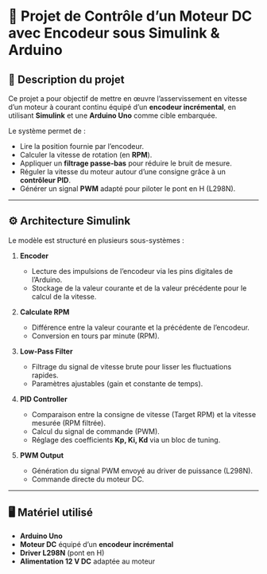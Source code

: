 
# 🚀 Projet de Contrôle d’un Moteur DC avec Encodeur sous Simulink & Arduino

## 📌 Description du projet
Ce projet a pour objectif de mettre en œuvre l’asservissement en vitesse d’un moteur à courant continu équipé d’un **encodeur incrémental**, en utilisant **Simulink** et une **Arduino Uno** comme cible embarquée.  

Le système permet de :
- Lire la position fournie par l’encodeur.
- Calculer la vitesse de rotation (en **RPM**).
- Appliquer un **filtrage passe-bas** pour réduire le bruit de mesure.
- Réguler la vitesse du moteur autour d’une consigne grâce à un **contrôleur PID**.
- Générer un signal **PWM** adapté pour piloter le pont en H (L298N).

---

## ⚙️ Architecture Simulink
Le modèle est structuré en plusieurs sous-systèmes :  

1. **Encoder**  
   - Lecture des impulsions de l’encodeur via les pins digitales de l’Arduino.  
   - Stockage de la valeur courante et de la valeur précédente pour le calcul de la vitesse.  

2. **Calculate RPM**  
   - Différence entre la valeur courante et la précédente de l’encodeur.  
   - Conversion en tours par minute (RPM).  

3. **Low-Pass Filter**  
   - Filtrage du signal de vitesse brute pour lisser les fluctuations rapides.  
   - Paramètres ajustables (gain et constante de temps).  

4. **PID Controller**  
   - Comparaison entre la consigne de vitesse (Target RPM) et la vitesse mesurée (RPM filtrée).  
   - Calcul du signal de commande (PWM).  
   - Réglage des coefficients **Kp, Ki, Kd** via un bloc de tuning.  

5. **PWM Output**  
   - Génération du signal PWM envoyé au driver de puissance (L298N).  
   - Commande directe du moteur DC.  

---

## 🖥️ Matériel utilisé
- **Arduino Uno**
- **Moteur DC** équipé d’un **encodeur incrémental**
- **Driver L298N** (pont en H)
- **Alimentation 12 V DC** adaptée au moteur

